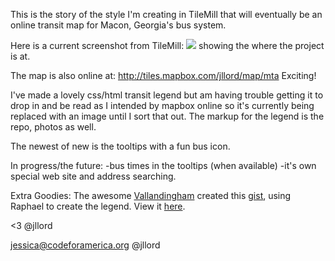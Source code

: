 This is the story of the style I'm creating in TileMill that will eventually be an online transit map for Macon, Georgia's bus system.

Here is a current screenshot from TileMill: <img src="https://github.com/codeforamerica/Transit-Map-in-TileMill/raw/master/mta_1.png"> showing the where the project is at.

The map is also online at: <a href="http://tiles.mapbox.com/jllord/map/mta">http://tiles.mapbox.com/jllord/map/mta</a> Exciting!

I've made a lovely css/html transit legend but am having trouble getting it to drop in and be read as I intended by mapbox online so it's currently being replaced with an image until I sort that out. The markup for the legend is the repo, photos as well.

The newest of new is the tooltips with a fun bus icon. 

In progress/the future:
-bus times in the tooltips (when available)
-it's own special web site and address searching. 

Extra Goodies: The awesome <a href="https://gist.github.com/vlandham" target="_blank">Vallandingham</a> created this <a href="https://gist.github.com/2364140" target="_blank">gist</a>, using Raphael to create the legend. View it <a href="http://bl.ocks.org/2364140" target="_blank">here</a>.


<3
@jllord

jessica@codeforamerica.org @jllord